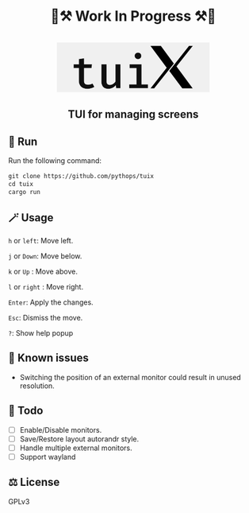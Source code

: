 <div align="center">
  <h1> 🚧⚒️ Work In Progress ⚒️🚧 </h1>
  <br>
  <img height="100" src="assets/logo.png"/>
  <h2> TUI for managing screens </h2>
</div>

## 🚀 Run

Run the following command:

```shell
git clone https://github.com/pythops/tuix
cd tuix
cargo run
```

## 🪄 Usage

`h` or `left`: Move left.

`j` or `Down`: Move below.

`k` or `Up` : Move above.

`l` or `right` : Move right.

`Enter`: Apply the changes.

`Esc`: Dismiss the move.

`?`: Show help popup

## 🐞 Known issues

- Switching the position of an external monitor could result in unused resolution.

## 📝 Todo

- [ ] Enable/Disable monitors.
- [ ] Save/Restore layout autorandr style.
- [ ] Handle multiple external monitors.
- [ ] Support wayland

## ⚖️ License

GPLv3
